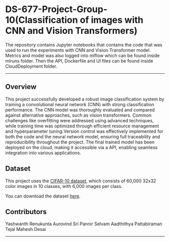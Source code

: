 # DS-677-Project-Group-10(Classification of images with CNN and Vision Transformers)

The repository contains Jupyter notebooks that contains the code that was used to run the experiments with CNN and Vision Transformer model. Metrics and model was also logged into mlflow which can be found inside mlruns folder. Then the API, Dockerfile and UI files can be found inside CloudDeployment folder.

---

## Overview

This project successfully developed a robust image classification system by training a convolutional neural network (CNN) with strong classification performance. The CNN model was thoroughly evaluated and compared against alternative approaches, such as vision transformers. Common challenges like overfitting were addressed using advanced techniques, while training time was optimized through efficient resource management and hyperparameter tuning.Version control was effectively implemented for both the code and the neural network model, ensuring full traceability and reproducibility throughout the project. The final trained model has been deployed on the cloud, making it accessible via a API, enabling seamless integration into various applications.

## Dataset

This project uses the [CIFAR-10 dataset](https://www.cs.toronto.edu/~kriz/cifar.html), which consists of 60,000 32x32 color images in 10 classes, with 6,000 images per class. 

You can download the dataset [here](https://www.cs.toronto.edu/~kriz/cifar.html).

## Contributors

Yashwanth Renukunta 
Aurovind Sri Pannir Selvam 
Aadthithya Pattabiraman 
Tejal Mahesh Desai 

---

